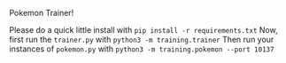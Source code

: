Pokemon Trainer!

Please do a quick little install with `pip install -r requirements.txt`
Now, first run the `trainer.py` with `python3 -m training.trainer`
Then run your instances of `pokemon.py` with `python3 -m training.pokemon --port 10137`
